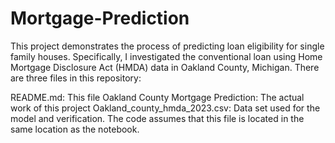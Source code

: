 # Mortgage-Prediction
This project demonstrates the process of predicting loan eligibility for single family houses. Specifically, I investigated the conventional loan using Home Mortgage Disclosure Act (HMDA) data in Oakland County, Michigan.
There are three files in this repository:

README.md: This file
Oakland County Mortgage Prediction: The actual work of this project
Oakland_county_hmda_2023.csv: Data set used for the model and verification. The code assumes that this file is located in the same location as the notebook.
